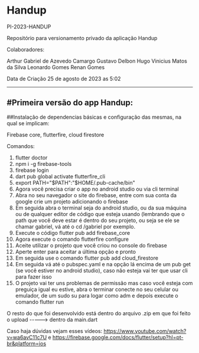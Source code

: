 # Handup
PI-2023-HANDUP

Repositório para versionamento privado da aplicação Handup

Colaboradores: 

Arthur
Gabriel de Azevedo Camargo
Gustavo Delbon
Hugo Vinicius Matos da Silva
Leonardo Gomes
Renan Gomes

Data de Criação 25 de agosto de 2023 as 5:02

----
#Primeira versão do app Handup:
----

##Instalação de dependencias básicas e configuração das mesmas, na qual se implicam:

Firebase core,
flutterfire,
cloud firestore

Comandos:

1) flutter doctor
2) npm i -g firebase-tools
3) firebase login
4) dart pub global activate flutterfire_cli
5) export PATH="$PATH":"$HOME/.pub-cache/bin"
6) Agora você precisa criar o app no android studio ou via cli terminal
7) Abra no seu navegador o site do firebase, entre com sua conta da google crie um projeto adicionando o firebase
9) Em seguida abra o terminal seja do android studio, ou da sua máquina ou de qualquer editor de código que esteja usando (lembrando que o path que você deve estar é dentro do seu projeto, ou seja se ele se chamar gabriel, vá até o cd /gabriel por exemplo.
10) Execute o código flutter pub add firebase_core
11) Agora execute o comando flutterfire configure
12) Aceite utilizar o projeto que você criou no console do firebase
13) Aperte enter para aceitar a última opção e pronto
14) Em seguida use o comando flutter pub add cloud_firestore
15) Em seguida vá até o pubspec.yaml e na opção lá encima de um pub get (se você estiver no android studio), caso não esteja vai ter que usar cli para fazer isso
16) O projeto vai ter uns problemas de permissão mas caso você esteja com preguiça igual eu estive, abra o terminar conecte no seu celular ou emulador, de um sudo su para logar como adm e depois execute o comando flutter run

O resto do que foi desenvolvido está dentro do arquivo .zip em que foi feito o upload -----> dentro da main.dart

Caso haja dúvidas vejam esses vídeos: https://www.youtube.com/watch?v=wa6avC11c7U e https://firebase.google.com/docs/flutter/setup?hl=pt-br&platform=ios
